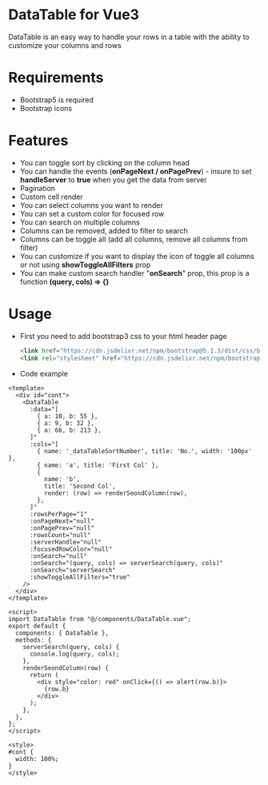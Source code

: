 # DataTable for Vue3
  DataTable is an easy way to handle your rows in a table with the ability to customize your columns and rows

# Requirements
- Bootstrap5 is required
- Bootstrap icons

# Features
- You can toggle sort by clicking on the column head
- You can handle the events (**onPageNext / onPagePrev**) - insure to set **handleServer** to **true** when you get the data from server
- Pagination
- Custom cell render
- You can select columns you want to render
- You can set a custom color for focused row
- You can search on multiple columns
- Columns can be removed, added to filter to search
- Columns can be toggle all (add all columns, remove all columns from filter)
- You can customize if you want to display the icon of toggle all columns or not using **showToggleAllFilters** prop
- You can make custom search handler "**onSearch**" prop, this prop is a function **(query, cols) => {}**

# Usage 
- First you need to add bootstrap3 css to your html header page
  ```html
  <link href="https://cdn.jsdelivr.net/npm/bootstrap@5.1.3/dist/css/bootstrap.min.css" rel="stylesheet" crossorigin="anonymous">
  <link rel="stylesheet" href="https://cdn.jsdelivr.net/npm/bootstrap-icons@1.8.2/font/bootstrap-icons.css">
  ```
- Code example

```vue
<template>
  <div id="cont">
    <DataTable
      :data="[
        { a: 10, b: 55 },
        { a: 9, b: 32 },
        { a: 66, b: 213 },
      ]"
      :cols="[
        { name: '_dataTableSortNumber', title: 'No.', width: '100px' },
        { name: 'a', title: 'First Col' },
        {
          name: 'b',
          title: 'Second Col',
          render: (row) => renderSeondColumn(row),
        },
      ]"
      :rowsPerPage="1"
      :onPageNext="null"
      :onPagePrev="null"
      :rowsCount="null"
      :serverHandle="null"
      :focusedRowColor="null"
      :onSearch="null"
      :onSearch="(query, cols) => serverSearch(query, cols)"
      :onSearch="serverSearch"
      :showToggleAllFilters="true"
    />
  </div>
</template>

<script>
import DataTable from "@/components/DataTable.vue";
export default {
  components: { DataTable },
  methods: {
    serverSearch(query, cols) {
      console.log(query, cols);
    },
    renderSeondColumn(row) {
      return (
        <div style="color: red" onClick={() => alert(row.b)}>
          {row.b}
        </div>
      );
    },
  },
};
</script>

<style>
#cont {
  width: 100%;
}
</style>
```
